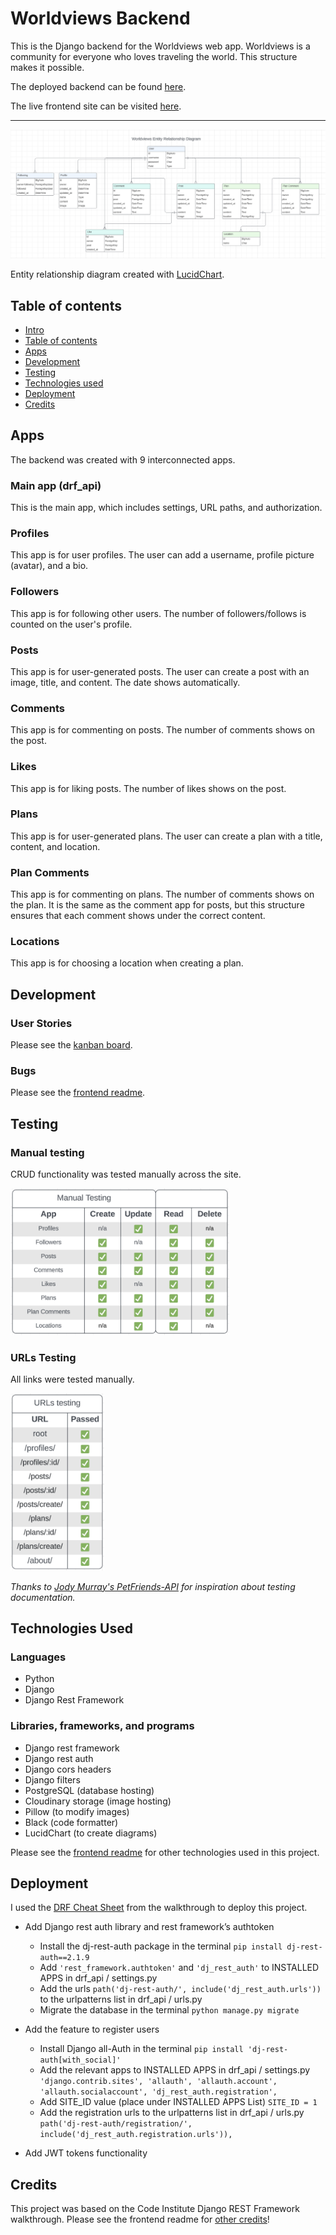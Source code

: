 # Worldviews Backend

This is the Django backend for the Worldviews web app. Worldviews is a community for everyone who loves traveling the world. This structure makes it possible.<br>

The deployed backend can be found [here](https://worldviews-api1-2fa5e8a86642.herokuapp.com/). <br>

The live frontend site can be visited [here](https://worldviews-162453e10c7f.herokuapp.com/).
<hr>

<div align="left">
  <img src="assets/readme_images/entity-relationships.png" alt="Entity relationship diagram" width="">
</div>

Entity relationship diagram created with [LucidChart](https://www.lucidchart.com/pages/).

## Table of contents
- [Intro](#worldviews-backend)
- [Table of contents](#table-of-contents)
- [Apps](#apps)
- [Development](#development)
- [Testing](#testing)
- [Technologies used](#technologies-used)
- [Deployment](#deployment)
- [Credits](#credits)

## Apps
The backend was created with 9 interconnected apps.
### Main app (drf_api)
This is the main app, which includes settings, URL paths, and authorization.
### Profiles
This app is for user profiles. The user can add a username, profile picture (avatar), and a bio.
### Followers
This app is for following other users. The number of followers/follows is counted on the user's profile.
### Posts
This app is for user-generated posts. The user can create a post with an image, title, and content. The date shows automatically.
### Comments
This app is for commenting on posts. The number of comments shows on the post.
### Likes
This app is for liking posts. The number of likes shows on the post.
### Plans
This app is for user-generated plans. The user can create a plan with a title, content, and location.
### Plan Comments
This app is for commenting on plans. The number of comments shows on the plan. It is the same as the comment app for posts, but this structure ensures that each comment shows under the correct content.
### Locations
This app is for choosing a location when creating a plan.

## Development
### User Stories
Please see the [kanban board](https://github.com/users/emilyrosenberg/projects/7/views/1). 
### Bugs
Please see the [frontend readme](hhttps://github.com/emilyrosenberg/worldviews/blob/main/README.md#bugs).

## Testing
### Manual testing
CRUD functionality was tested manually across the site.

<div align="left">
  <img src="assets/readme_images/manual-testing.png" alt="Manual testing diagram" width="350">
</div>

### URLs Testing
All links were tested manually.

<div align="left">
  <img src="assets/readme_images/urls-testing.png" alt="URLs testing diagram" width="150">
</div>

_Thanks to [Jody Murray's PetFriends-API](https://github.com/JodyMurray/my-api?tab=readme-ov-file#manual-testing) for inspiration about testing documentation._

## Technologies Used
### Languages
- Python
- Django
- Django Rest Framework

### Libraries, frameworks, and programs
- Django rest framework
- Django rest auth
- Django cors headers
- Django filters
- PostgreSQL (database hosting)
- Cloudinary storage (image hosting)
- Pillow (to modify images)
- Black (code formatter)
- LucidChart (to create diagrams)

Please see the [frontend readme](https://github.com/emilyrosenberg/worldviews/blob/main/README.md#languages-libraries-and-software) for other technologies used in this project.

## Deployment
I used the [DRF Cheat Sheet](https://docs.google.com/document/d/1v8mOyB5l7aSL5loy3MVIX4z4SsLYKe-ZEGGpT_Z5DRM/edit?pli=1#heading=h.7xtx0jslcwbv) from the walkthrough to deploy this project.

- Add Django rest auth library and rest framework’s authtoken
  - Install the dj-rest-auth package in the terminal `pip install dj-rest-auth==2.1.9`
  - Add `'rest_framework.authtoken'` and `'dj_rest_auth'` to INSTALLED APPS in drf_api / settings.py
  - Add the urls `path('dj-rest-auth/', include('dj_rest_auth.urls'))` to the urlpatterns list in drf_api / urls.py
  - Migrate the database in the terminal `python manage.py migrate`
  
- Add the feature to register users
  - Install Django all-Auth in the terminal `pip install 'dj-rest-auth[with_social]'`
  - Add the relevant apps to INSTALLED APPS in drf_api / settings.py `'django.contrib.sites', 'allauth', 'allauth.account', 'allauth.socialaccount', 'dj_rest_auth.registration',`
  - Add SITE_ID value (place under INSTALLED APPS List) `SITE_ID = 1`
  - Add the registration urls to the urlpatterns list in drf_api / urls.py `path('dj-rest-auth/registration/', include('dj_rest_auth.registration.urls')),`

- Add JWT tokens functionality 







## Credits
This project was based on the Code Institute Django REST Framework walkthrough. Please see the frontend readme for [other credits](https://github.com/emilyrosenberg/worldviews/blob/main/README.md#credits)!

